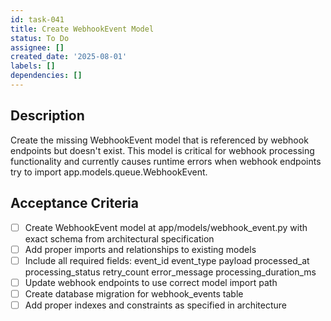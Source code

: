 ```yaml
---
id: task-041
title: Create WebhookEvent Model
status: To Do
assignee: []
created_date: '2025-08-01'
labels: []
dependencies: []
---
```


## Description

Create the missing WebhookEvent model that is referenced by webhook endpoints but doesn't exist. This model is critical for webhook processing functionality and currently causes runtime errors when webhook endpoints try to import app.models.queue.WebhookEvent.

## Acceptance Criteria

- [ ] Create WebhookEvent model at app/models/webhook_event.py with exact schema from architectural specification
- [ ] Add proper imports and relationships to existing models
- [ ] Include all required fields: event_id event_type payload processed_at processing_status retry_count error_message processing_duration_ms
- [ ] Update webhook endpoints to use correct model import path
- [ ] Create database migration for webhook_events table
- [ ] Add proper indexes and constraints as specified in architecture
